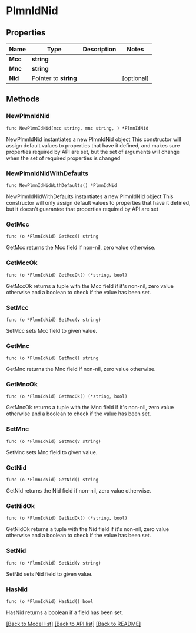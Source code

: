 # PlmnIdNid

## Properties

Name | Type | Description | Notes
------------ | ------------- | ------------- | -------------
**Mcc** | **string** |  | 
**Mnc** | **string** |  | 
**Nid** | Pointer to **string** |  | [optional] 

## Methods

### NewPlmnIdNid

`func NewPlmnIdNid(mcc string, mnc string, ) *PlmnIdNid`

NewPlmnIdNid instantiates a new PlmnIdNid object
This constructor will assign default values to properties that have it defined,
and makes sure properties required by API are set, but the set of arguments
will change when the set of required properties is changed

### NewPlmnIdNidWithDefaults

`func NewPlmnIdNidWithDefaults() *PlmnIdNid`

NewPlmnIdNidWithDefaults instantiates a new PlmnIdNid object
This constructor will only assign default values to properties that have it defined,
but it doesn't guarantee that properties required by API are set

### GetMcc

`func (o *PlmnIdNid) GetMcc() string`

GetMcc returns the Mcc field if non-nil, zero value otherwise.

### GetMccOk

`func (o *PlmnIdNid) GetMccOk() (*string, bool)`

GetMccOk returns a tuple with the Mcc field if it's non-nil, zero value otherwise
and a boolean to check if the value has been set.

### SetMcc

`func (o *PlmnIdNid) SetMcc(v string)`

SetMcc sets Mcc field to given value.


### GetMnc

`func (o *PlmnIdNid) GetMnc() string`

GetMnc returns the Mnc field if non-nil, zero value otherwise.

### GetMncOk

`func (o *PlmnIdNid) GetMncOk() (*string, bool)`

GetMncOk returns a tuple with the Mnc field if it's non-nil, zero value otherwise
and a boolean to check if the value has been set.

### SetMnc

`func (o *PlmnIdNid) SetMnc(v string)`

SetMnc sets Mnc field to given value.


### GetNid

`func (o *PlmnIdNid) GetNid() string`

GetNid returns the Nid field if non-nil, zero value otherwise.

### GetNidOk

`func (o *PlmnIdNid) GetNidOk() (*string, bool)`

GetNidOk returns a tuple with the Nid field if it's non-nil, zero value otherwise
and a boolean to check if the value has been set.

### SetNid

`func (o *PlmnIdNid) SetNid(v string)`

SetNid sets Nid field to given value.

### HasNid

`func (o *PlmnIdNid) HasNid() bool`

HasNid returns a boolean if a field has been set.


[[Back to Model list]](../README.md#documentation-for-models) [[Back to API list]](../README.md#documentation-for-api-endpoints) [[Back to README]](../README.md)


